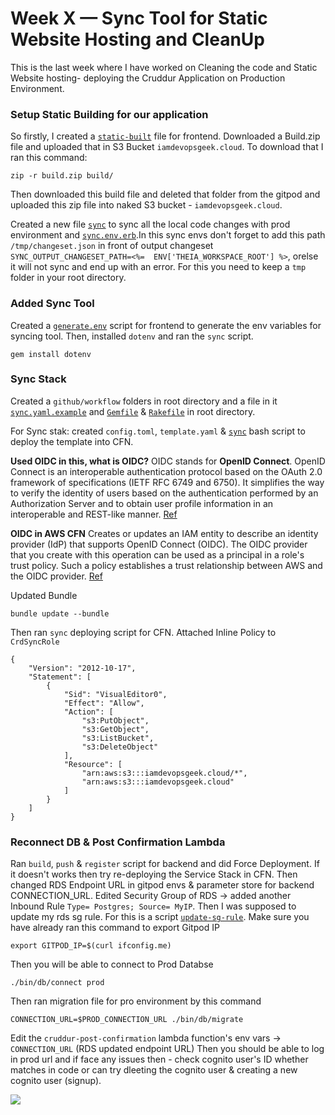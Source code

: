 # Week X — Sync Tool for Static Website Hosting and CleanUp

This is the last week where I have worked on Cleaning the code and Static Website hosting- deploying the Cruddur Application on Production Environment. 

### Setup Static Building for our application
So firstly, I created a [`static-built`](https://github.com/krunalijain/aws-bootcamp-cruddur-2023/blob/main/bin/frontend/static-build) file for frontend. Downloaded a Build.zip file and uploaded that in S3 Bucket `iamdevopsgeek.cloud`. To download that I ran this command:
```
zip -r build.zip build/
```
Then downloaded this build file and deleted that folder from the gitpod and uploaded this zip file into naked S3 bucket - `iamdevopsgeek.cloud`.

Created a new file [`sync`](https://github.com/krunalijain/aws-bootcamp-cruddur-2023/blob/main/bin/frontend/sync) to sync all the local code changes with prod environment and [`sync.env.erb`](https://github.com/krunalijain/aws-bootcamp-cruddur-2023/blob/main/erb/sync.env.erb).In this sync envs don't forget to add this path `/tmp/changeset.json` in front of output changeset `SYNC_OUTPUT_CHANGESET_PATH=<%=  ENV['THEIA_WORKSPACE_ROOT'] %>`, orelse it will not sync and end up with an error. For this you need to keep a `tmp` folder in your root directory.

### Added Sync Tool
Created a [`generate.env`](https://github.com/krunalijain/aws-bootcamp-cruddur-2023/blob/main/bin/frontend/generate-env) script for frontend to generate the env variables for syncing tool. Then, installed `dotenv` and ran the `sync` script.
```
gem install dotenv
```
### Sync Stack
Created a `github/workflow` folders in root directory and a file in it [`sync.yaml.example`](https://github.com/krunalijain/aws-bootcamp-cruddur-2023/blob/main/github/workflows/sync.yaml.example) and [`Gemfile`](https://github.com/krunalijain/aws-bootcamp-cruddur-2023/blob/main/Gemfile) & [`Rakefile`](https://github.com/krunalijain/aws-bootcamp-cruddur-2023/blob/main/Rakefile) in root directory.

For Sync stak: created `config.toml`, `template.yaml` & [`sync`](https://github.com/krunalijain/aws-bootcamp-cruddur-2023/blob/main/bin/cfn/sync) bash script to deploy the template into CFN. 

**Used OIDC in this, what is OIDC?**
OIDC stands for **OpenID Connect**. OpenID Connect is an interoperable authentication protocol based on the OAuth 2.0 framework of specifications (IETF RFC 6749 and 6750). It simplifies the way to verify the identity of users based on the authentication performed by an Authorization Server and to obtain user profile information in an interoperable and REST-like manner. [Ref](https://openid.net/developers/how-connect-works/) 

**OIDC in AWS CFN**
Creates or updates an IAM entity to describe an identity provider (IdP) that supports OpenID Connect (OIDC). The OIDC provider that you create with this operation can be used as a principal in a role's trust policy. Such a policy establishes a trust relationship between AWS and the OIDC provider.
[Ref](https://docs.aws.amazon.com/AWSCloudFormation/latest/UserGuide/aws-resource-iam-oidcprovider.html)

Updated Bundle
```
bundle update --bundle
```

Then ran `sync` deploying script for CFN. 
Attached Inline Policy to `CrdSyncRole`
```
{
	"Version": "2012-10-17",
	"Statement": [
		{
			"Sid": "VisualEditor0",
			"Effect": "Allow",
			"Action": [
				"s3:PutObject",
				"s3:GetObject",
				"s3:ListBucket",
				"s3:DeleteObject"
			],
			"Resource": [
				"arn:aws:s3:::iamdevopsgeek.cloud/*",
				"arn:aws:s3:::iamdevopsgeek.cloud"
			]
		}
	]
}
```

### Reconnect DB & Post Confirmation Lambda
Ran `build`, `push` & `register` script for backend and did Force Deployment. If it doesn't works then try re-deploying the Service Stack in CFN. 
Then changed RDS Endpoint URL in gitpod envs & parameter store for backend CONNECTION_URL. Edited Security Group of RDS -> added another Inbound Rule
`Type= Postgres; Source= MyIP`. 
Then I was supposed to update my rds sg rule. For this is a script [`update-sg-rule`](https://github.com/krunalijain/aws-bootcamp-cruddur-2023/blob/main/bin/rds/update-sg-rule). Make sure you have already ran this command to export Gitpod IP
```
export GITPOD_IP=$(curl ifconfig.me) 
```
Then you will be able to connect to Prod Databse 
```
./bin/db/connect prod
```
Then ran migration file for pro environment by this command 
```
CONNECTION_URL=$PROD_CONNECTION_URL ./bin/db/migrate
```
Edit the `cruddur-post-confirmation` lambda function's env vars -> `CONNECTION_URL` (RDS updated endpoint URL)
Then you should be able to log in prod url and if face any issues then - check cognito user's ID whether matches in code or can try dleeting the cognito user & creating a new cognito user (signup).

![](https://github.com/krunalijain/aws-bootcamp-cruddur-2023/assets/115455157/3922aa45-e778-4a2e-bbff-5856ad9d86cc)




